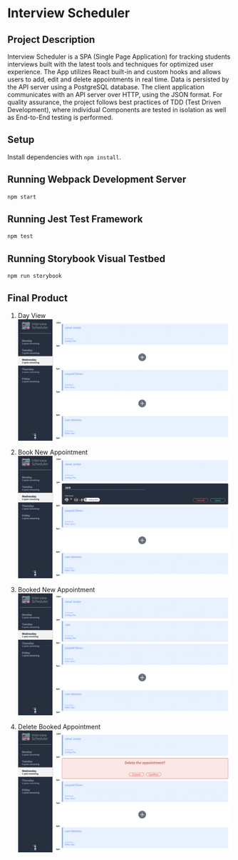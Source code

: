 # Interview Scheduler

## Project Description

Interview Scheduler is a SPA (Single Page Application) for tracking students interviews built with the latest tools and techniques for optimized user experience. The App utilizes React built-in and custom hooks and allows users to add, edit and delete appointments in real time. Data is persisted by the API server using a PostgreSQL database. The client application communicates with an API server over HTTP, using the JSON format. For quality assurance, the project follows best practices of TDD (Test Driven Development), where individual Components are tested in isolation as well as End-to-End testing is performed.

## Setup

Install dependencies with `npm install`.

## Running Webpack Development Server

```sh
npm start
```

## Running Jest Test Framework

```sh
npm test
```

## Running Storybook Visual Testbed

```sh
npm run storybook
```

## Final Product

1. Day View
![""](https://github.com/Jackthz97/scheduler/blob/master/docs/Day%20View.png?raw=true)

2. Book New Appointment
![""](https://github.com/Jackthz97/scheduler/blob/master/docs/New%20Appointment.png?raw=true)

3. Booked New Appointment
![""](https://github.com/Jackthz97/scheduler/blob/master/docs/Booked%20New%20Interview%20Appointment.png?raw=true)

4. Delete Booked Appointment
![""](https://github.com/Jackthz97/scheduler/blob/master/docs/Delete%20Appointment.png?raw=true)
